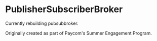 # PublisherSubscriberBroker

Currently rebuilding pubsubbroker.

Originally created as part of Paycom's Summer Engagement Program.
